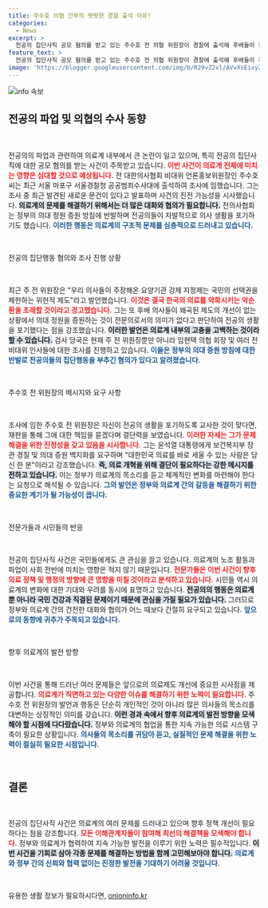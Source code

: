 ```yaml
---
title: 주수호 의협 간부의 떳떳한 경찰 출석 이유!
categories:
  - News
excerpt: >
  전공의 집단사직 공모 혐의를 받고 있는 주수호 전 의협 위원장이 경찰에 출석해 후배들이 전공의 포기를 결정했다며 의대 정원 증원의 위헌성을 주장했다. 그는 장관 경질과 증원 백지화를 강하게 요구하며 의료 개혁의 필요성을 강조했다. 클릭해 자세한 소식을 확인하세요!
feature_text: >
  전공의 집단사직 공모 혐의를 받고 있는 주수호 전 의협 위원장이 경찰에 출석해 후배들이 전공의 포기를 결정했다며 의대 정원 증원의 위헌성을 주장했다. 그는 장관 경질과 증원 백지화를 강하게 요구하며 의료 개혁의 필요성을 강조했다. 클릭해 자세한 소식을 확인하세요!
image: 'https://blogger.googleusercontent.com/img/b/R29vZ2xl/AVvXsEixyZcFfHzMRdzZMjFBmAUKJYCLCGyLL1o632UiGVXcaFdKo_bkvkuCioo0uUKlGfBVcT3P84aROyZIXSBEx3Aw5nCQ3pTgDom1WDC4m8eifvWiAmWEEVb4x6G_l8C0QH225ldMjyaFvpxGEBGNO37VmDTDMHGhJPq73UglMfDca1-0aw/s1600/blogspot.png'
---
```


<p><img src="https://blogger.googleusercontent.com/img/b/R29vZ2xl/AVvXsEixyZcFfHzMRdzZMjFBmAUKJYCLCGyLL1o632UiGVXcaFdKo_bkvkuCioo0uUKlGfBVcT3P84aROyZIXSBEx3Aw5nCQ3pTgDom1WDC4m8eifvWiAmWEEVb4x6G_l8C0QH225ldMjyaFvpxGEBGNO37VmDTDMHGhJPq73UglMfDca1-0aw/s1600/blogspot.png" alt="info 속보" /></p>

<h2 data-ke-size="size26">전공의 파업 및 의협의 수사 동향</h2>

<p data-ke-size="size16">&nbsp;</p>

<p>전공의의 파업과 관련하여 의료계 내부에서 큰 논란이 일고 있으며, 특히 전공의 집단사직에 대한 공모 혐의를 받는 사건이 주목받고 있습니다. <b><span style="color: #ee2323;">이번 사건이 의료계 전체에 미치는 영향은 심대할 것으로 예상됩니다.</span></b> 전 대한의사협회 비대위 언론홍보위원장인 주수호 씨는 최근 서울 마포구 서울경찰청 공공범죄수사대에 출석하여 조사에 임했습니다. 그는 조사 중 최근 발견된 새로운 문건이 있다고 발표하며 사건의 진전 가능성을 시사했습니다. <b><span style="background-color: #21538527;">의료계의 문제를 해결하기 위해서는 더 많은 대화와 협의가 필요합니다.</span></b> 전의사협회는 정부의 의대 정원 증원 방침에 반발하며 전공의들이 자발적으로 의사 생활을 포기하기도 했습니다. <b><span style="color: #1a5490;">이러한 행동은 의료계의 구조적 문제를 심층적으로 드러내고 있습니다.</span></b></p>

<p data-ke-size="size16">&nbsp;</p>

<p>전공의 집단행동 혐의와 조사 진행 상황</p>

<p data-ke-size="size16">&nbsp;</p>

<p>최근 주 전 위원장은 "우리 의사들이 주장해온 요양기관 강제 지정제는 국민의 선택권을 제한하는 위헌적 제도"라고 발언했습니다. <b><span style="color: #ee2323;">이것은 결국 한국의 의료를 악화시키는 악순환을 초래할 것이라고 경고했습니다.</span></b> 그는 또 후배 의사들이 왜곡된 제도의 개선이 없는 상황에서 의대 정원을 증원하는 것이 전문의로서의 의미가 없다고 판단하여 전공의 생활을 포기했다는 점을 강조했습니다. <b><span style="background-color: #21538527;">이러한 발언은 의료계 내부의 고충을 고백하는 것이라 할 수 있습니다.</span></b> 검사 당국은 현재 주 전 위원장뿐만 아니라 임현택 의협 회장 및 여러 전 비대위 인사들에 대한 조사를 진행하고 있습니다. <b><span style="color: #1a5490;">이들은 정부의 의대 증원 방침에 대한 반발로 전공의들의 집단행동을 부추긴 혐의가 있다고 알려졌습니다.</span></b></p>

<p data-ke-size="size16">&nbsp;</p>

<p>주수호 전 위원장의 메시지와 요구 사항</p>

<p data-ke-size="size16">&nbsp;</p>

<p>조사에 임한 주수호 전 위원장은 자신이 전공의 생활을 포기하도록 교사한 것이 맞다면, 재판을 통해 그에 대한 책임을 묻겠다며 결단력을 보였습니다. <b><span style="color: #ee2323;">이러한 자세는 그가 문제 해결을 위한 진정성을 갖고 있음을 시사합니다.</span></b> 그는 윤석열 대통령에게 보건복지부 장관 경질 및 의대 증원 백지화를 요구하며 "대한민국 의료를 바로 세울 수 있는 사람은 당신 한 분"이라고 강조했습니다. <b><span style="background-color: #21538527;">즉, 의료 개혁을 위해 결단이 필요하다는 강한 메시지를 전하고 있습니다.</span></b> 이는 정부가 의료계의 목소리를 듣고 체계적인 변화를 마련해야 한다는 요청으로 해석될 수 있습니다. <b><span style="color: #1a5490;">그의 발언은 정부와 의료계 간의 갈등을 해결하기 위한 중요한 계기가 될 가능성이 큽니다.</span></b></p>

<p data-ke-size="size16">&nbsp;</p>

<p>전문가들과 시민들의 반응</p>

<p data-ke-size="size16">&nbsp;</p>

<p>전공의 집단사직 사건은 국민들에게도 큰 관심을 끌고 있습니다. 의료계의 노조 활동과 파업이 사회 전반에 미치는 영향은 적지 않기 때문입니다. <b><span style="color: #ee2323;">전문가들은 이번 사건이 향후 의료 정책 및 행정의 방향에 큰 영향을 미칠 것이라고 분석하고 있습니다.</span></b> 시민들 역시 의료계의 변화에 대한 기대와 우려를 동시에 표명하고 있습니다. <b><span style="background-color: #21538527;">전공의의 행동은 의료계뿐 아니라 국민 건강과 직결된 문제이기 때문에 관심을 가질 필요가 있습니다.</span></b> 그러므로 정부와 의료계 간의 건전한 대화와 협의가 어느 때보다 간절히 요구되고 있습니다. <b><span style="color: #1a5490;">앞으로의 동향에 귀추가 주목되고 있습니다.</span></b></p>

<p data-ke-size="size16">&nbsp;</p>

<p>향후 의료계의 발전 방향</p>

<p data-ke-size="size16">&nbsp;</p>

<p>이번 사건을 통해 드러난 여러 문제들은 앞으로의 의료제도 개선에 중요한 시사점을 제공합니다. <b><span style="color: #ee2323;">의료계가 직면하고 있는 다양한 이슈를 해결하기 위한 노력이 필요합니다.</span></b> 주수호 전 위원장의 발언과 행동은 단순히 개인적인 것이 아니라 많은 의사들의 목소리를 대변하는 상징적인 의미를 갖습니다. <b><span style="background-color: #21538527;">이런 경과 속에서 향후 의료계의 발전 방향을 모색해야 할 시점에 다다랐습니다.</span></b> 정부와 의료계의 협업을 통한 지속 가능한 의료 시스템 구축이 필요한 상황입니다. <b><span style="color: #1a5490;">의사들의 목소리를 귀담아 듣고, 실질적인 문제 해결을 위한 노력이 절실히 필요한 시점입니다.</span></b></p>

<p data-ke-size="size16">&nbsp;</p>

<h2 data-ke-size="size26">결론</h2>

<p data-ke-size="size16">&nbsp;</p>

<p>전공의 집단사직 사건은 의료계의 여러 문제를 드러내고 있으며 향후 정책 개선이 필요하다는 점을 강조합니다. <b><span style="color: #ee2323;">모든 이해관계자들이 참여해 최선의 해결책을 모색해야 합니다.</span></b> 정부와 의료계가 협력하여 지속 가능한 발전을 이루기 위한 노력은 필수적입니다. <b><span style="background-color: #21538527;">이번 사건을 기회로 삼아 각종 문제를 해결하는 방법을 함께 고민해보아야 합니다.</span></b> <b><span style="color: #1a5490;">의료계와 정부 간의 신뢰와 협력 없이는 진정한 발전을 기대하기 어려울 것입니다.</span></b></p>

<p data-ke-size="size16">&nbsp;</p>
유용한 생활 정보가 필요하시다면, <a href="https://onioninfo.kr" rel="dofollow">onioninfo.kr</a>


